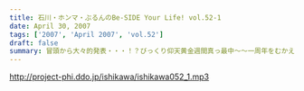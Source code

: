 ```yaml
---
title: 石川・ホンマ・ぶるんのBe-SIDE Your Life! vol.52-1
date: April 30, 2007
tags: ['2007', 'April 2007', 'vol.52']
draft: false
summary: 冒頭から大々的発表・・・！？びっくり仰天黄金週間真っ最中〜〜一周年をむかえようかというビーサイは、毎度おなじみ年中無休で開店しています・・・NAMAE
---
```


http://project-phi.ddo.jp/ishikawa/ishikawa052_1.mp3
